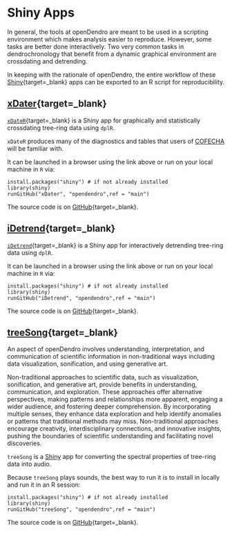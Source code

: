# Shiny Apps

In general, the tools at openDendro are meant to be used in a scripting environment which makes analysis easier to reproduce. However, some tasks are better done interactively. Two very common tasks in dendrochronology that benefit from a dynamic graphical environment are crossdating and detrending.

In keeping with the rationale of openDendro, the entire workflow of these [Shiny](https://www.rstudio.com/products/shiny/){target=_blank} apps can be exported to an R script for reproducibility.

## [xDater](https://viz.datascience.arizona.edu/xDateR/){target=_blank}

[`xDateR`](https://viz.datascience.arizona.edu/xDateR/){target=_blank} is a Shiny app for graphically and statistically crossdating tree-ring data using `dplR`. 

`xDateR` produces many of the diagnostics and tables that users of [COFECHA](https://ltrr.arizona.edu/research/software) will be familiar with. 

It can be launched in a browser using the link above or run on your local machine in `R` via:

```
install.packages("shiny") # if not already installed
library(shiny)
runGitHub("xDater", "opendendro",ref = "main")
```
The source code is on [GitHub](https://github.com/OpenDendro/xDater){target=_blank}. 

## [iDetrend](https://viz.datascience.arizona.edu/iDetrend/){target=_blank}

[`iDetrend`](https://viz.datascience.arizona.edu/iDetrend/){target=_blank} is a Shiny app for interactively detrending tree-ring data using `dplR`. 


It can be launched in a browser using the link above or run on your local machine in `R` via:

```
install.packages("shiny") # if not already installed
library(shiny)
runGitHub("iDetrend", "opendendro",ref = "main")
```
The source code is on [GitHub](https://github.com/OpenDendro/iDetrend){target=_blank}. 

## [treeSong](https://github.com/OpenDendro/treeSong){target=_blank}

An aspect of openDendro involves understanding, interpretation, and communication of scientific information in non-traditional ways including data visualization, sonification, and using generative art.

Non-traditional approaches to scientific data, such as visualization, sonification, and generative art, provide benefits in understanding, communication, and exploration. These approaches offer alternative perspectives, making patterns and relationships more apparent, engaging a wider audience, and fostering deeper comprehension. By incorporating multiple senses, they enhance data exploration and help identify anomalies or patterns that traditional methods may miss. Non-traditional approaches encourage creativity, interdisciplinary connections, and innovative insights, pushing the boundaries of scientific understanding and facilitating novel discoveries.

`treeSong` is a [Shiny](https://www.rstudio.com/products/shiny/) app for converting the spectral properties of tree-ring data into audio.

Because `treeSong` plays sounds, the best way to run it is to install in locally and run it in an R session:

```
install.packages("shiny") # if not already installed
library(shiny)
runGitHub("treeSong", "opendendro",ref = "main")
```

The source code is on [GitHub](https://github.com/OpenDendro/treeSong){target=_blank}. 
